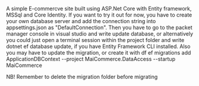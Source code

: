  A simple E-commercve site built using ASP.Net Core with Entity framework, MSSql and Core Identity.
 If you want to try it out for now, you have to create your own database server and add the connection string into appsettings.json as "DefaultConnection".
 Then you have to go to the packet manager console in visual studio and write update database, or alternatively you could just open a terminal
 session within the project folder and write dotnet ef database update, if you have Entity Framework CLI installed. Also you may have to update the migration, or create it
 with df ef migrations add ApplicationDBContext --project MaiCommerce.DataAccess --startup MaiCommerce

 NB! Remember to delete the migration folder before migrating

